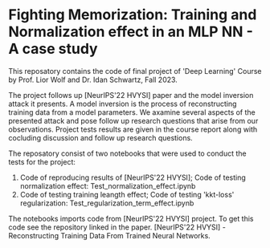 # Fighting Memorization: Training and Normalization effect in an MLP NN - A case study

This reposatory contains the code of final project of 'Deep Learning' Course by Prof. Lior Wolf and Dr. Idan Schwartz, Fall 2023.

The project follows up [NeurIPS'22 HVYSI] paper and the model inversion attack it presents. A model inversion is the process of reconstructing training data from a model parameters. We axamine several aspects of the presented attack and pose follow up research questions that arise from our observations. Project tests results are given in the course report along with cocluding discussion and follow up research questions.

The reposatory consist of two notebooks that were used to conduct the tests for the project:
1) Code of reproducing results of [NeurIPS'22 HVYSI]; Code of testing normalization effect:   Test_normalization_effect.ipynb
2) Code of testing training leangth effect; Code of testing 'kkt-loss' regularization:      Test_regularization_term_effect.ipynb

The notebooks imports code from [NeurIPS'22 HVYSI] project. To get this code see the repository linked in the paper.
[NeurIPS'22 HVYSI] - Reconstructing Training Data From Trained Neural Networks.

